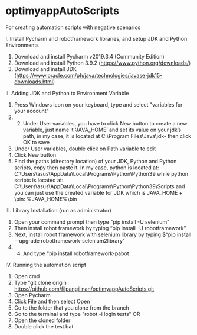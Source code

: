 # optimyappAutoScripts
For creating automation scripts with negative scenarios


I. Install Pycharm and robotframework libraries, and setup JDK and Python Environments
1. Download and install Pycharm v2019.3.4 (Community Edition)
2. Download and install Python 3.9.2 (https://www.python.org/downloads/)
3. Download and install JDK (https://www.oracle.com/ph/java/technologies/javase-jdk15-downloads.html)

II. Adding JDK and Python to Environment Variable
1. Press Windows icon on your keyboard, type and select "variables for your account"
2. 2.	Under User variables, you have to click New button to create a new variable, just name it ‘JAVA_HOME’ and set its value on your jdk’s path, in my case, it is located at C:\Program Files\Java\jdk-<version> then click OK to save 
3. Under User variables, double click on Path variable to edit
4. Click New button
5. Find the paths (directory location) of your JDK, Python and Python scripts, copy then paste it. 
In my case, python is located at: C:\Users\asus\AppData\Local\Programs\Python\Python39
while python scripts is located at: C:\Users\asus\AppData\Local\Programs\Python\Python39\Scripts
and you can just use the created variable for JDK which is JAVA_HOME + \bin:
%JAVA_HOME%\bin

III. Library Installation (run as administrator)
1. Open your command prompt then type "pip install -U selenium"
2. Then install robot framework by typing “pip install -U robotframework” 
3. Next, install robot framework with selenium library by typing $“pip install --upgrade robotframework-selenium2library"
4. 4. And type "pip install robotframework-pabot 

IV. Running the automation script
1. Open cmd
2. Type "git clone origin https://github.com/filpangilinan/optimyappAutoScripts.git
3. Open Pycharm
4. Click File and then select Open
5. Go to the folder that you clone from the branch
6. Go to the terminal and type "robot -i login tests"
OR
1. Open the cloned folder
2. Double click the test.bat
